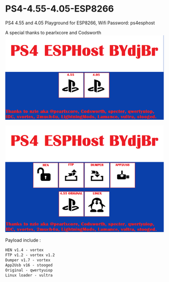 # PS4-4.55-4.05-ESP8266
PS4 4.55 and 4.05 Playground for ESP8266, Wifi Password: ps4esphost

A special thanks to pearlxcore and Codsworth
![capture1](https://raw.githubusercontent.com/BYdjBr/PS4-4.55-4.05-ESP8266/master/ESPHostMenu.png)

![capture2](https://raw.githubusercontent.com/BYdjBr/PS4-4.55-4.05-ESP8266/master/ESPHostMenu455.png)

Payload include :

    HEN v1.4 - vortex 
    FTP v1.2 - vortex v1.2
    Dumper v1.7 - vortex 
    App2Usb v16 - stooged
    Original - qwertyuiop
    Linux loader - vultra
